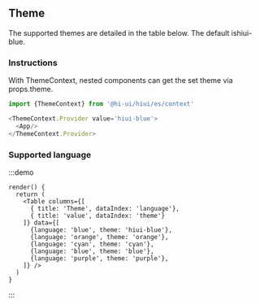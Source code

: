 ## Theme

The supported themes are detailed in the table below. The default ishiui-blue.

### Instructions
With ThemeContext, nested components can get the set theme via props.theme.
```js
import {ThemeContext} from '@hi-ui/hiui/es/context'

<ThemeContext.Provider value='hiui-blue'>
  <App/>
</ThemeContext.Provider>
```

### Supported language
:::demo

```run
render() {
  return (
    <Table columns={[
      { title: 'Theme', dataIndex: 'language'},
      { title: 'value', dataIndex: 'theme'}
    ]} data={[
      {language: 'blue', theme: 'hiui-blue'},
      {language: 'orange', theme: 'orange'},
      {language: 'cyan', theme: 'cyan'},
      {language: 'blue', theme: 'blue'},
      {language: 'purple', theme: 'purple'},
    ]} />
  )
}
```
:::

